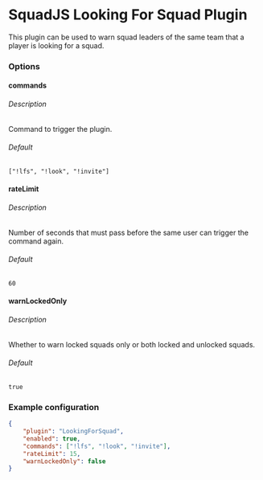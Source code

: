 # SquadJS Looking For Squad Plugin
This plugin can be used to warn squad leaders of the same team that a player is looking for a squad.

### Options
#### commands
###### Description
Command to trigger the plugin.
###### Default
```
["!lfs", "!look", "!invite"]
```
#### rateLimit
###### Description
Number of seconds that must pass before the same user can trigger the command again.
###### Default
```
60
```
#### warnLockedOnly
###### Description
Whether to warn locked squads only or both locked and unlocked squads.
###### Default
```
true
```

### Example configuration
```json
{
    "plugin": "LookingForSquad",
    "enabled": true,
    "commands": ["!lfs", "!look", "!invite"],
    "rateLimit": 15,
    "warnLockedOnly": false
}
```
